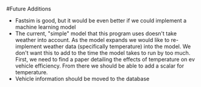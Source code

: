 #Future Additions
* Fastsim is good, but it would be even better if we could implement a machine learning model
* The current, "simple" model that this program uses doesn't take weather into account. As the model expands we would like to re-implement weather data (specifically temperature) into the model. We don't want this to add to the time the model takes to run by too much. First, we need to find a paper detailing the effects of temperature on ev vehicle efficiency. From there we should be able to add a scalar for temperature.
* Vehicle information should be moved to the database